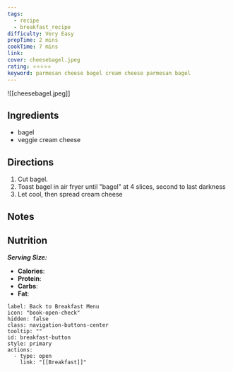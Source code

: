 ```yaml
---
tags:
  - recipe
  - breakfast_recipe
difficulty: Very Easy
prepTime: 2 mins
cookTime: 7 mins
link: 
cover: cheesebagel.jpeg
rating: ⭐️⭐️⭐️⭐️⭐️
keyword: parmesan cheese bagel cream cheese parmesan bagel
---
```


![[cheesebagel.jpeg]]

## Ingredients
- bagel
- veggie cream cheese

## Directions
1. Cut bagel.
2. Toast bagel in  air fryer until "bagel" at 4 slices, second to last darkness
3. Let cool, then spread cream cheese

## Notes


## Nutrition
***Serving Size:***
- **Calories**: 
- **Protein**: 
- **Carbs**: 
- **Fat**: 


```meta-bind-button
label: Back to Breakfast Menu
icon: "book-open-check"
hidden: false
class: navigation-buttons-center
tooltip: ""
id: breakfast-button
style: primary
actions:
  - type: open
    link: "[[Breakfast]]"

```